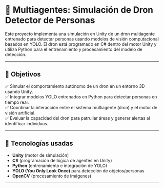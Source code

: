 # 🤖 Multiagentes: Simulación de Dron Detector de Personas

Este proyecto implementa una simulación en Unity de un dron multiagente entrenado para detectar personas usando modelos de visión computacional basados en YOLO. El dron está programado en C# dentro del motor Unity y utiliza Python para el entrenamiento y procesamiento del modelo de detección.

---

## 🌟 Objetivos

✅ Simular el comportamiento autónomo de un dron en un entorno 3D usando Unity.  
✅ Integrar modelos YOLO entrenados en Python para detectar personas en tiempo real.  
✅ Coordinar la interacción entre el sistema multiagente (dron) y el motor de visión artificial.  
✅ Evaluar la capacidad del dron para patrullar áreas y generar alertas al identificar individuos.

---

## 🔧 Tecnologías usadas

- **Unity** (motor de simulación)  
- **C#** (programación de lógica de agentes en Unity)  
- **Python** (entrenamiento e integración de YOLO)  
- **YOLO (You Only Look Once)** para detección de objetos/personas  
- **OpenCV** (procesamiento de imágenes)

---
